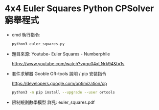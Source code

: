 # 4x4 Euler Squares Python CPSolver  窮舉程式

- cmd 執行指令:

  ```bash
  python3 euler_squares.py
  ```

  

- 題目來源: Youtube- Euler Squares - Numberphile

  https://www.youtube.com/watch?v=qu04xLNrk94&t=1s

- 套件求解器 Gooble OR-tools 說明 / pip 安裝指令

  https://developers.google.com/optimization/cp

  ```bash
  python3 -m pip install --upgrade --user ortools
  ```

  

- 限制規劃數學模型 詳見:  euler_squares.pdf

  

  

  